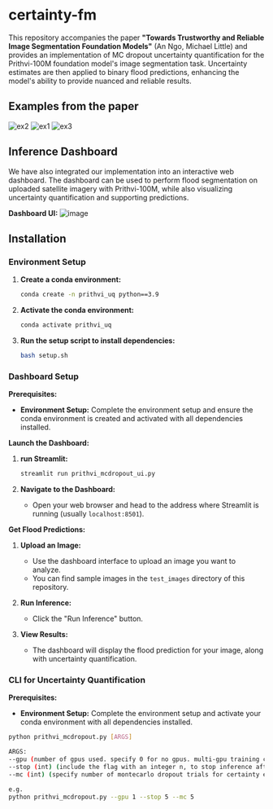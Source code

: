 # certainty-fm

This repository accompanies the paper **"Towards Trustworthy and Reliable Image Segmentation Foundation Models"** (An Ngo, Michael Little) and provides an implementation of MC dropout uncertainty quantification for the Prithvi-100M foundation model's image segmentation task. Uncertainty estimates are then applied to binary flood predictions, enhancing the model's ability to provide nuanced and reliable results.

## Examples from the paper
![ex2](https://github.com/user-attachments/assets/f919091a-46be-4e3a-9797-8a463de361de)
![ex1](https://github.com/user-attachments/assets/68dcf1af-f60c-4a30-822e-e89257c9232a)
![ex3](https://github.com/user-attachments/assets/15bae8c0-8610-45c9-8bc1-c13925f3dadf)

## Inference Dashboard

We have also integrated our implementation into an interactive web dashboard. The dashboard can be used to perform flood segmentation on uploaded satellite imagery with Prithvi-100M, while also visualizing uncertainty quantification and supporting predictions.

**Dashboard UI:**
![image](https://github.com/user-attachments/assets/533ed5f4-d708-4ad4-9f3e-707ca377e9b0)

## Installation

### Environment Setup

1. **Create a conda environment:**
   ```bash
   conda create -n prithvi_uq python==3.9

2. **Activate the conda environment:**
   ```bash
   conda activate prithvi_uq

3. **Run the setup script to install dependencies:**
   ```bash
   bash setup.sh

### Dashboard Setup 

**Prerequisites:**

* **Environment Setup:** Complete the environment setup and ensure the conda environment is created and activated with all dependencies installed.

**Launch the Dashboard:**

1. **run Streamlit:**

   ```bash
   streamlit run prithvi_mcdropout_ui.py

2. **Navigate to the Dashboard:**

   * Open your web browser and head to the address where Streamlit is running (usually `localhost:8501`).

**Get Flood Predictions:**

1. **Upload an Image:**

   * Use the dashboard interface to upload an image you want to analyze.
   * You can find sample images in the `test_images` directory of this repository.

2. **Run Inference:**

   * Click the "Run Inference" button.

3. **View Results:**

   * The dashboard will display the flood prediction for your image, along with uncertainty quantification.

### CLI for Uncertainty Quantification 

**Prerequisites:**

* **Environment Setup:** Complete the environment setup and activate your conda environment with all dependencies installed.

```bash
python prithvi_mcdropout.py [ARGS]

ARGS: 
--gpu (number of gpus used. specify 0 for no gpus. multi-gpu training currently not working.)
--stop (int) (include the flag with an integer n, to stop inference after image n. for inference of all images in /test_images, specify this as -1)
--mc (int) (specify number of montecarlo dropout trials for certainty estimation. default is 3.)

e.g.
python prithvi_mcdropout.py --gpu 1 --stop 5 --mc 5
```
